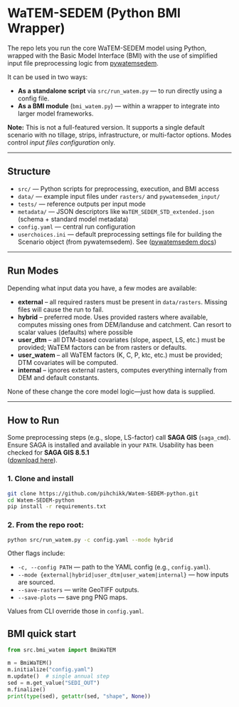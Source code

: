 # WaTEM-SEDEM (Python BMI Wrapper)

The repo lets you run the core WaTEM-SEDEM model using Python, wrapped with the Basic Model Interface (BMI) with the use of simplified input file preprocessing logic from [pywatemsedem](https://github.com/watem-sedem/pywatemsedem).

It can be used in two ways:

- **As a standalone script** via `src/run_watem.py` — to run directly using a config file.  
- **As a BMI module** (`bmi_watem.py`) — within a wrapper to integrate into larger model frameworks.

**Note:** This is not a full-featured version. It supports a single default scenario with no tillage, strips, infrastructure, or multi-factor options. Modes control *input files configuration* only.

---

## Structure

- `src/` — Python scripts for preprocessing, execution, and BMI access  
- `data/` — example input files under `rasters/` and `pywatemsedem_input/`  
- `tests/` — reference outputs per input mode  
- `metadata/` — JSON descriptors like `WaTEM_SEDEM_STD_extended.json` (schema + standard model metadata)  
- `config.yaml` — central run configuration
- `userchoices.ini` — default preprocessing settings file for building the Scenario object (from pywatemsedem). See ([pywatemsedem docs](https://watem-sedem.github.io/pywatemsedem/getting-started/api.html))
---

## Run Modes

Depending what input data you have, a few modes are available:

- **external** – all required rasters must be present in `data/rasters`. Missing files will cause the run to fail.  
- **hybrid** – preferred mode. Uses provided rasters where available, computes missing ones from DEM/landuse and catchment. Can resort to scalar values (defaults) where possible  
- **user_dtm** – all DTM-based covariates (slope, aspect, LS, etc.) must be provided; WaTEM factors can be from rasters or defaults.  
- **user_watem** – all WaTEM factors (K, C, P, ktc, etc.) must be provided; DTM covariates will be computed.  
- **internal** – ignores external rasters, computes everything internally from DEM and default constants.

None of these change the core model logic—just how data is supplied.

---

## How to Run

Some preprocessing steps (e.g., slope, LS-factor) call **SAGA GIS** (`saga_cmd`).  
Ensure SAGA is installed and available in your `PATH`. Usability has been checked for **SAGA GIS 8.5.1**  
([download here](https://sourceforge.net/projects/saga-gis/files/SAGA%20-%208/SAGA%20-%208.5.1/)).

### 1. Clone and install
```bash
git clone https://github.com/pihchikk/Watem-SEDEM-python.git
cd Watem-SEDEM-python
pip install -r requirements.txt
```

### 2. From the repo root:
```bash
python src/run_watem.py -c config.yaml --mode hybrid
```
Other flags include:

- `-c, --config PATH` — path to the YAML config (e.g., `config.yaml`).
- `--mode {external|hybrid|user_dtm|user_watem|internal}` — how inputs are sourced.
- `--save-rasters` — write GeoTIFF outputs.
- `--save-plots` — save png PNG maps.

Values from CLI override those in `config.yaml`.

## BMI quick start

```python
from src.bmi_watem import BmiWaTEM

m = BmiWaTEM()
m.initialize("config.yaml")
m.update()  # single annual step
sed = m.get_value("SEDI_OUT")
m.finalize()
print(type(sed), getattr(sed, "shape", None))
```


